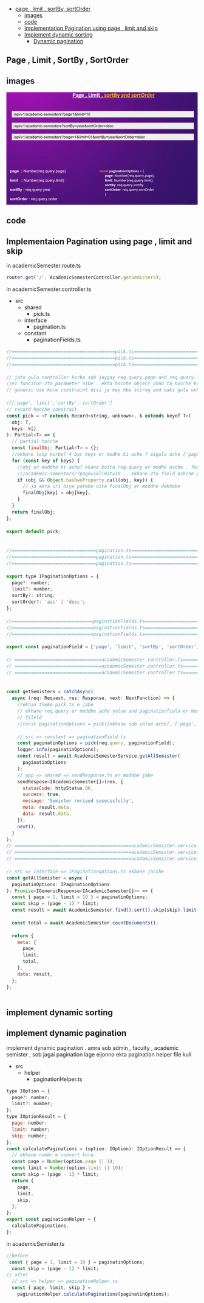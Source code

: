 * [page , limit , sortBy, sortOrder](#page--limit--sortby--sortorder)
  * [images](#images)
  * [code](#code)
  * [Implementation Pagination using page , limit and skip](#implementaion-pagination-using-page--limit-and-skip)
  * [Implement dynamic sorting](#implement-dynamic-sorting)
    * [Dynamic pagination](#implement-dynamic-pagination)


## Page , Limit , SortBy , SortOrder

## images
<div style="display: flex; justify-content: space-between; flex-wrap: wrap;">
  <img src="./Screenshot%202023-06-13%20162750.png" alt="Image 1" style="flex: 1; width: 48%;">
</div>

## code
## Implementaion Pagination using page , limit and skip
in academicSemester.route.ts
```js
router.get('/', AcademicSemesterController.getSemisters);
```
in academicSemester.controller.ts
* src
  * shared
    * pick.ts
  * interface
    * pagination.ts
  * constant
    * paginationFields.ts


```js
//======================================pick.ts=================================
//======================================pick.ts=================================
//======================================pick.ts=================================

// joto gulo controller korbo sob jaygay req.query.page and req.query.limit likhte hbe . ei jonno amra ei file likhci
//ei funciton 2ta parameter nibe . ekta hocche object onno ta hocche kon kon field gula filter korbo
// generic use kore constraint disi je key hbe stirng and baki gula unknown

//['page','limit','sortBy','sortOrder']
// record hocche constrait
const pick = <T extends Record<string, unknown>, k extends keyof T>(
  obj: T,
  keys: k[]
): Partial<T> => {
  // partial hocche
  const finalObj: Partial<T> = {};
  //ekhane loop korbe? 4 bar keys er modhe ki ache ? eigula ache ['page', 'limit', 'sortBy', 'sortOrder'];
  for (const key of keys) {
    //obj er moddhe ki ache? ekane koita req.query er modhe asche . for example
    ///academic-semesters/?page=1&limit=10 .. ekhane 2ta field ashche page and limit
    if (obj && Object.hasOwnProperty.call(obj, key)) {
      // ja amra uri diye patabo oita finalObj er moddhe dekhabe
      finalObj[key] = obj[key];
    }
  }
  return finalObj;
};

export default pick;


//===============================pagination.ts===========================================//
//===============================pagination.ts===========================================//
//===============================pagination.ts===========================================//

export type IPaginationOptions = {
  page?: number;
  limit?: number;
  sortBy?: string;
  sortOrder?: 'asc' | 'desc';
};

//==============================paginationFields.ts======================================
//==============================paginationFields.ts======================================
//==============================paginationFields.ts======================================

export const paginationField = ['page', 'limit', 'sortBy', 'sortOrder'];

// ================================academicSemester.controller.ts====================================//
// ================================academicSemester.controller.ts====================================//
// ================================academicSemester.controller.ts====================================//


const getSemisters = catchAsync(
  async (req: Request, res: Response, next: NextFunction) => {
    //ekhan theke pick.ts e jabe
    // ekhane req.query er moddhe ache value and paginationfield er moddhe ache
    // fileld
    //const paginationOptions = pick([ekhane sob value ache], ['page', 'limit', 'sortBy', 'sortOrder'] );

    // src => constant => paginationField.ts 
    const paginatinOptions = pick(req.query, paginationField);
    logger.info(paginatinOptions);
    const result = await AcademicSemesterService.getAllSemister(
      paginatinOptions
    );
    // app => shared => sendResponse.ts er moddhe jabe
    sendRespose<IAcademicSemester[]>(res, {
      statusCode: httpStatus.OK,
      success: true,
      message: 'Semister rerived susecssfully',
      meta: result.meta,
      data: result.data,
    });
    next();
  }
);
// ===========================================academicSemister.service.ts========================
// ===========================================academicSemister.service.ts========================
// ===========================================academicSemister.service.ts========================

// src => interface => IPaginationOptions.ts ekhane jacche 
const getAllSemister = async (
  paginatinOptions: IPaginationOptions
): Promise<IGenericResponse<IAcademicSemester[]>> => {
  const { page = 1, limit = 10 } = paginatinOptions;
  const skip = (page - 1) * limit;
  const result = await AcademicSemester.find().sort().skip(skip).limit(limit);

  const total = await AcademicSemester.countDocuments();

  return {
    meta: {
      page,
      limit,
      total,
    },
    data: result,
  };
};



```
## implement dynamic sorting 
## implement dynamic pagination
implement dynamic pagination . amra sob admin , faculty , academic semister ,
sob jagai pagination lage 
eijonno ekta pagination helper file kuli
* src
  * helper
    * paginationHelper.ts
```js
type IOption = {
  page?: number;
  limit?: number;
};
type IOptionResult = {
  page: number;
  limit: number;
  skip: number;
};
const calculatePaginations = (option: IOption): IOptionResult => {
  // ekhane numbr e convert kora
  const page = Number(option.page || 1);
  const limit = Number(option.limit || 10);
  const skip = (page - 1) * limit;
  return {
    page,
    limit,
    skip,
  };
};
export const paginationHelper = {
  calculatePaginations,
};
```
in academicSemister.ts 
```js
//before
 const { page = 1, limit = 10 } = paginatinOptions;
  const skip = (page - 1) * limit;
// after
  // src => helper => paginationHelper.ts
  const { page, limit, skip } =
    paginationHelper.calculatePaginations(paginatinOptions);
```

